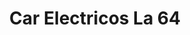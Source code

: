 ---
title: "Car Electricos La 64"
url: /barrios-unidos/car-electricos-la-64/
shop: piezas de automóviles
---